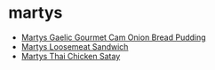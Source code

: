 # martys

 * [Martys Gaelic Gourmet Cam Onion Bread Pudding](../../index/m/martys-gaelic-gourmet-cam-onion-bread-pudding-359029.json)
 * [Martys Loosemeat Sandwich](../../index/m/martys-loosemeat-sandwich.json)
 * [Martys Thai Chicken Satay](../../index/m/martys-thai-chicken-satay.json)
